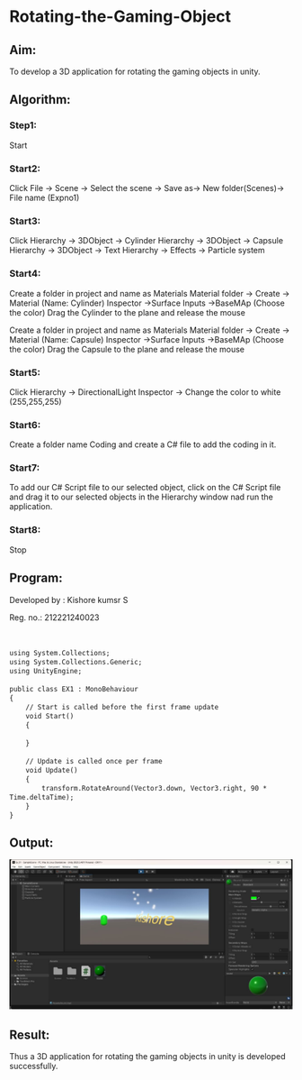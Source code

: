 # Rotating-the-Gaming-Object

## Aim:
To develop a 3D application for rotating the gaming objects in unity.
## Algorithm:
### Step1:
Start
### Start2:
Click File -> Scene -> Select the scene -> Save as-> New folder(Scenes)-> File name (Expno1)
### Start3:
Click Hierarchy -> 3DObject -> Cylinder
Hierarchy -> 3DObject -> Capsule
Hierarchy -> 3DObject -> Text
Hierarchy -> Effects -> Particle system
### Start4:
Create a folder in project and name as Materials
Material folder -> Create -> Material (Name: Cylinder)
Inspector ->Surface Inputs ->BaseMAp (Choose the color)
Drag the Cylinder to the plane and release the mouse

Create a folder in project and name as Materials
Material folder -> Create -> Material (Name: Capsule)
Inspector ->Surface Inputs ->BaseMAp (Choose the color)
Drag the Capsule to the plane and release the mouse

### Start5:
Click Hierarchy -> DirectionalLight
Inspector -> Change the color to white (255,255,255)

### Start6:
Create a folder name Coding and create a C# file to add the coding in it.

### Start7:
To add our C# Script file to our selected object, click on the C# Script file and drag it to our selected objects in the Hierarchy window nad run the application.

### Start8:
Stop

## Program:
Developed by : Kishore kumsr S

Reg. no.: 212221240023
```


using System.Collections;
using System.Collections.Generic;
using UnityEngine;

public class EX1 : MonoBehaviour
{
    // Start is called before the first frame update
    void Start()
    {
        
    }

    // Update is called once per frame
    void Update()
    {
        transform.RotateAround(Vector3.down, Vector3.right, 90 * Time.deltaTime);
    }
}
```

## Output:
![](1.jpeg)

## Result:
Thus a 3D application for rotating the gaming objects in unity is developed successfully.